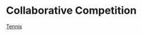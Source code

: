 [//]: # (Image References)

[image1]: https://user-images.githubusercontent.com/10624937/42135623-e770e354-7d12-11e8-998d-29fc74429ca2.gif "Trained Agent"

# Collaborative Competition

[Tennis](https://github.com/Unity-Technologies/ml-agents/blob/master/docs/Learning-Environment-Examples.md#tennis)
